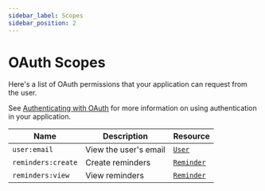 ```yaml
---
sidebar_label: Scopes
sidebar_position: 2
---
```


# OAuth Scopes

Here's a list of OAuth permissions that your application can request from the user.

See [Authenticating with OAuth](docs/oauth.md) for more information on using authentication in your application.

| Name               | Description           | Resource                                     |
| ------------------ | --------------------- | -------------------------------------------- |
| `user:email`       | View the user's email | [`User`](reference/methods/users.md)         |
| `reminders:create` | Create reminders      | [`Reminder`](reference/methods/reminders.md) |
| `reminders:view`   | View reminders        | [`Reminder`](reference/methods/reminders.md) |

